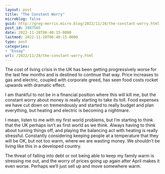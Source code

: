 ```yaml
---
layout: post
title: "The Constant Worry"
microblog: false
guid: http://greg-morris.micro.blog/2022/11/28/the-constant-worry.html
post_id: 3987565
date: 2022-11-28T06:40:15-0000
lastmod: 2022-11-28T06:40:15-0000
type: post
categories:
- "Essay"
url: /2022/11/28/the-constant-worry.html
---
```

The cost of living crisis in the UK has been getting progressively worse for the last few months and is destined to continue that way. Price increases to gas and electric, coupled with corporate greed, has seen food costs rocket upwards with dramatic effect. 

I am thankful to not be in a financial position where this will kill me, but the constant worry about money is really starting to take its toll. Food expenses we have cut down on tremendously and started to really budget and plan everything, but heating and electric is becoming a nightmare. 

I mean, listen to me with my first world problems, but I’m starting to think that the UK perhaps isn’t as first world as we think. Always having to think about turning things off, and playing the balancing act with heating is really stressful. Constantly considering keeping people at a temperature that they will be OK, but not too warm, where we are wasting money. We shouldn’t be living like this in a developed country.

The threat of falling into debt or not being able to keep my family warm is stressing me out, and the worry of prices going up again after April makes it even worse. Perhaps we’ll just sell up and move somewhere warm. 

